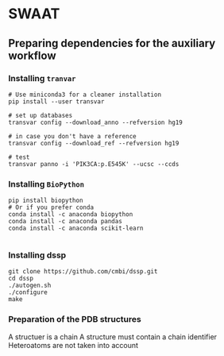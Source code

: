 # SWAAT



## Preparing dependencies for the auxiliary workflow 

### Installing `tranvar`

```
# Use miniconda3 for a cleaner installation
pip install --user transvar

# set up databases
transvar config --download_anno --refversion hg19

# in case you don't have a reference
transvar config --download_ref --refversion hg19

# test
transvar panno -i 'PIK3CA:p.E545K' --ucsc --ccds
```

### Installing `BioPython`

```
pip install biopython
# Or if you prefer conda 
conda install -c anaconda biopython
conda install -c anaconda pandas
conda install -c anaconda scikit-learn 
 
```
### Installing dssp

```
git clone https://github.com/cmbi/dssp.git
cd dssp 
./autogen.sh
./configure
make
```

### Preparation of the PDB structures
A structuer is a chain
A structure must contain a chain identifier
Heteroatoms are not taken into account



